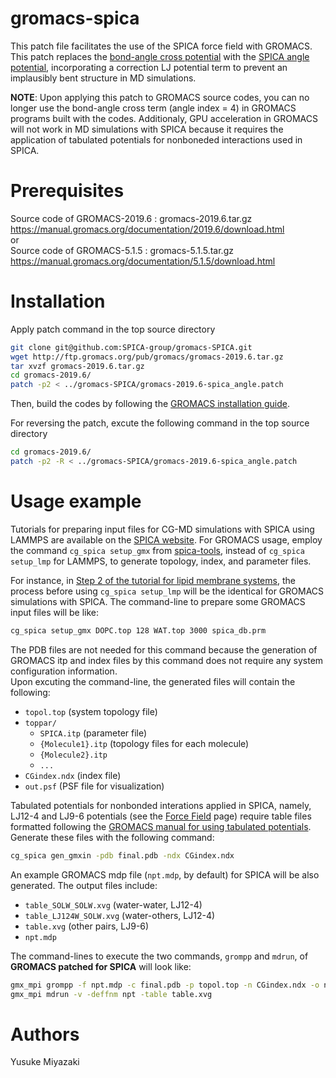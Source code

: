 # gromacs-spica
This patch file facilitates the use of the SPICA force field with GROMACS. 
This patch replaces the [bond-angle cross potential](https://manual.gromacs.org/current/reference-manual/functions/bonded-interactions.html#bond-angle-cross-term)
with the [SPICA angle potential](https://www.spica-ff.org/forcefield.html), incorporating a correction LJ potential term
to prevent an implausibly bent structure in MD simulations.  

**NOTE**: Upon applying this patch to GROMACS source codes, you can no longer use the bond-angle cross term (angle index = 4) in GROMACS programs built with the codes. Additionaly, GPU acceleration in GROMACS will not work in MD simulations with SPICA because it requires the application of tabulated potentials for nonboneded interactions used in SPICA. 

# Prerequisites
Source code of GROMACS-2019.6 : gromacs-2019.6.tar.gz
https://manual.gromacs.org/documentation/2019.6/download.html  
or  
Source code of GROMACS-5.1.5 : gromacs-5.1.5.tar.gz  
https://manual.gromacs.org/documentation/5.1.5/download.html  

# Installation  
Apply patch command in the top source directory  

```bash
git clone git@github.com:SPICA-group/gromacs-SPICA.git
wget http://ftp.gromacs.org/pub/gromacs/gromacs-2019.6.tar.gz
tar xvzf gromacs-2019.6.tar.gz  
cd gromacs-2019.6/  
patch -p2 < ../gromacs-SPICA/gromacs-2019.6-spica_angle.patch  
```
Then, build the codes by following the [GROMACS installation guide](https://manual.gromacs.org/current/install-guide/index.html). 

For reversing the patch, excute the following command in the top source directory  
```bash
cd gromacs-2019.6/  
patch -p2 -R < ../gromacs-SPICA/gromacs-2019.6-spica_angle.patch  
```
# Usage example
Tutorials for preparing input files for CG-MD simulations with SPICA using LAMMPS are available on the [SPICA website](https://www.spica-ff.org/tutorial_protein.html).
For GROMACS usage, employ the command `cg_spica setup_gmx` from [spica-tools](https://github.com/SPICA-group/spica-tools), 
instead of `cg_spica setup_lmp` for LAMMPS, to generate topology, index, and parameter files.

For instance, in [Step 2 of the tutorial for lipid membrane systems](https://www.spica-ff.org/tutorial_lipid2.html),
the process before using `cg_spica setup_lmp` will be the identical for GROMACS simulations with SPICA. 
The command-line to prepare some GROMACS input files will be like:
```bash
cg_spica setup_gmx DOPC.top 128 WAT.top 3000 spica_db.prm 
```
The PDB files are not needed for this command because the generation of GROMACS itp and index files by this command does not require any system configuration information.  
Upon excuting the command-line, the generated files will contain the following:
* `topol.top` (system topology file)
* `toppar/`
  * `SPICA.itp` (parameter file)
  * `{Molecule1}.itp` (topology files for each molecule)
  * `{Molecule2}.itp`
  * `...`
* `CGindex.ndx` (index file)
* `out.psf` (PSF file for visualization)

Tabulated potentials for nonbonded interations applied in SPICA, namely, LJ12-4 and LJ9-6 potentials (see the [Force Field](https://www.spica-ff.org/forcefield.html) page) require table files formatted following the 
[GROMACS manual for using tabulated potentials](https://manual.gromacs.org/current/reference-manual/special/tabulated-interaction-functions.html).
Generate these files with the following command:
```bash
cg_spica gen_gmxin -pdb final.pdb -ndx CGindex.ndx
```
An example GROMACS mdp file (`npt.mdp`, by default) for SPICA will be also generated. The output files include:
* `table_SOLW_SOLW.xvg` (water-water, LJ12-4)
* `table_LJ124W_SOLW.xvg` (water-others, LJ12-4)
* `table.xvg` (other pairs, LJ9-6)
* `npt.mdp` 

The command-lines to execute the two commands, `grompp` and `mdrun`, of **GROMACS patched for SPICA** will look like:
```bash
gmx_mpi grompp -f npt.mdp -c final.pdb -p topol.top -n CGindex.ndx -o npt.tpr -maxwarn 5
gmx_mpi mdrun -v -deffnm npt -table table.xvg
```

# Authors

Yusuke Miyazaki
